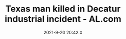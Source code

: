 ---
"title": "Texas man killed in Decatur industrial incident - AL.com"
"date": "2021-9-20 20:42:0"
"feed_name": "GOOGLENEWSINDUSTRIAL"
"feed_website": "https://news.google.com/search?q=industrial%2Bincident&hl=en-US&gl=US&ceid=US:en"
"feed_rss": "https://news.google.com/rss/search?q=industrial%2Bincident&hl=en-US&gl=US&ceid=US:en"
"link": "https://www.al.com/business/2021/09/texas-man-killed-in-decatur-industrial-incident.html"
"file": "_posts/2021-1-1-34d3fe67e0cc994d998bd1bd655603bf9357e31d.md"
"accident": "1"
"drilling": "0"
"dead": "1"
"injured": "0"
---